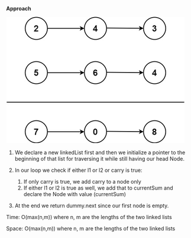 **Approach**

![alt text](image.png)

1. We declare a new linkedList first and then we initialize a pointer to the beginning of that list for traversing it while still having our head Node.
2. In our loop we check if either l1 or l2 or carry is true:
    1. If only carry is true, we add carry to a node only
    2. If either l1 or l2 is true as well, we add that to currentSum and declare the Node with value (currentSum)

3. At the end we return dummy.next since our first node is empty.


Time: O(max(n,m)) where n, m are the lengths of the two linked lists



Space: O(max(n,m)) where n, m are the lengths of the two linked lists